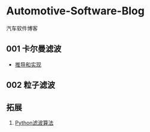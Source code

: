 # Automotive-Software-Blog
汽车软件博客

## 001 卡尔曼滤波
- [推导和实现](/001_Kalman_Filter)

## 002 粒子滤波


## 拓展
1. [Python滤波算法](https://github.com/rlabbe/Kalman-and-Bayesian-Filters-in-Python)
